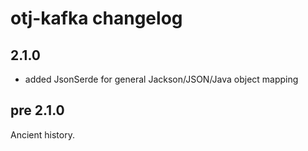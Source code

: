 otj-kafka changelog
===================

2.1.0
-----

* added JsonSerde for general Jackson/JSON/Java object mapping

pre 2.1.0
---------

Ancient history.
